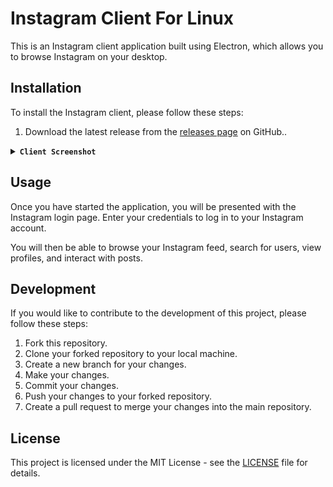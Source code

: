 <!DOCTYPE html>
<html lang="en">
<head>
  <meta charset="UTF-8">
</head>
<body>
  <h1>Instagram Client For Linux</h1>
  <p>This is an Instagram client application built using Electron, which allows you to browse Instagram on your desktop.</p>
  <h2>Installation</h2>
  <p>To install the Instagram client, please follow these steps:</p>
  <ol>
    <li>Download the latest release from the <a href="https://github.com/praveen3164/Instagram-Client-For-Linux/releases/tag/Client_Releases">releases page</a> on GitHub..</li>
    <!-- <li>Install dependencies using the following command: <code>npm install</code></li>
    <li>Start the application using the following command: <code>npm start</code></li> -->
  </ol>

  <details>
  <summary><b><code>Client Screenshot</code></b></summary>

  <h3>Login Page</h3>

  <img src="screenshot/loginpage.png" alt="Login Page">

  </details>

  <h2>Usage</h2>
  <p>Once you have started the application, you will be presented with the Instagram login page. Enter your credentials to log in to your Instagram account.</p>
  <p>You will then be able to browse your Instagram feed, search for users, view profiles, and interact with posts.</p>
  <h2>Development</h2>
  <p>If you would like to contribute to the development of this project, please follow these steps:</p>
  <ol>
    <li>Fork this repository.</li>
    <li>Clone your forked repository to your local machine.</li>
    <li>Create a new branch for your changes.</li>
    <li>Make your changes.</li>
    <li>Commit your changes.</li>
    <li>Push your changes to your forked repository.</li>
    <li>Create a pull request to merge your changes into the main repository.</li>
  </ol>
  <h2>License</h2>
  <p>This project is licensed under the MIT License - see the <a href="LICENSE">LICENSE</a> file for details.</p>
</body>
</html>
